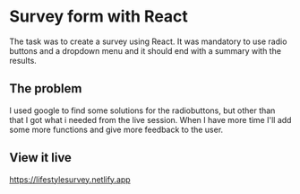 # Survey form with React

The task was to create a survey using React. It was mandatory to use radio buttons and a dropdown menu and it should end with a summary with the results. 

## The problem

I used google to find some solutions for the radiobuttons, but other than that I got what i needed from the live session. When I have more time I'll add some more functions and give more feedback to the user.

## View it live

https://lifestylesurvey.netlify.app
